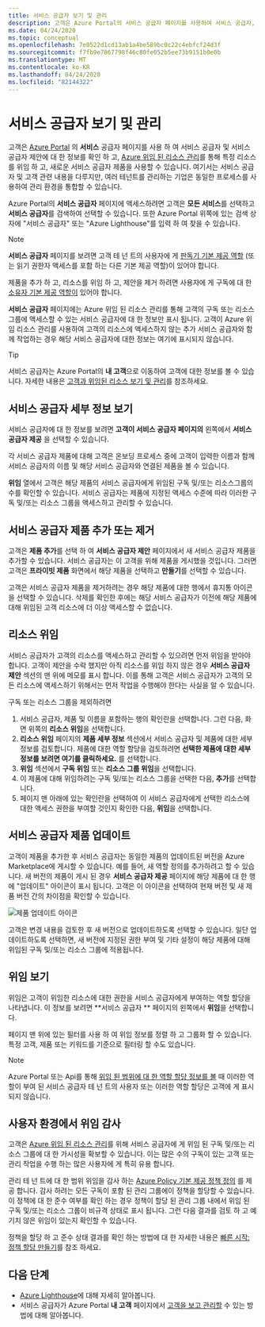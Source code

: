 ```yaml
---
title: 서비스 공급자 보기 및 관리
description: 고객은 Azure Portal의 서비스 공급자 페이지를 사용하여 서비스 공급자, 서비스 공급자 제공 및 위임된 리소스의 정보를 볼 수 있습니다.
ms.date: 04/24/2020
ms.topic: conceptual
ms.openlocfilehash: 7e0522d1cd13ab1a4be589bc0c22c4ebfcf24d3f
ms.sourcegitcommit: f7fb9e7867798f46c80fe052b5ee73b9151b0e0b
ms.translationtype: MT
ms.contentlocale: ko-KR
ms.lasthandoff: 04/24/2020
ms.locfileid: "82144322"
---
```

# <a name="view-and-manage-service-providers"></a>서비스 공급자 보기 및 관리

고객은 [Azure Portal](https://portal.azure.com) 의 **서비스** 공급자 페이지를 사용 하 여 서비스 공급자 및 서비스 공급자 제안에 대 한 정보를 확인 하 고, [Azure 위임 된 리소스 관리](../concepts/azure-delegated-resource-management.md)를 통해 특정 리소스를 위임 하 고, 새로운 서비스 공급자 제품을 사용할 수 있습니다. 여기서는 서비스 공급자 및 고객 관련 내용을 다루지만, 여러 테넌트를 관리하는 기업은 동일한 프로세스를 사용하여 관리 환경을 통합할 수 있습니다.

Azure Portal의 **서비스 공급자** 페이지에 액세스하려면 고객은 **모든 서비스**를 선택하고 **서비스 공급자**를 검색하여 선택할 수 있습니다. 또한 Azure Portal 위쪽에 있는 검색 상자에 "서비스 공급자" 또는 "Azure Lighthouse"를 입력 하 여 찾을 수 있습니다.

> [!NOTE]
> **서비스 공급자** 페이지를 보려면 고객 테 넌 트의 사용자에 게 [판독기 기본 제공 역할](../../role-based-access-control/built-in-roles.md#reader) (또는 읽기 권한자 액세스를 포함 하는 다른 기본 제공 역할)이 있어야 합니다.
>
> 제품을 추가 하 고, 리소스를 위임 하 고, 제안을 제거 하려면 사용자에 게 구독에 대 한 [소유자 기본 제공 역할이](../../role-based-access-control/built-in-roles.md#owner) 있어야 합니다.

**서비스 공급자** 페이지에는 Azure 위임 된 리소스 관리를 통해 고객의 구독 또는 리소스 그룹에 액세스할 수 있는 서비스 공급자에 대 한 정보만 표시 됩니다. 고객이 Azure 위임 리소스 관리를 사용하여 고객의 리소스에 액세스하지 않는 추가 서비스 공급자와 함께 작업하는 경우 해당 서비스 공급자에 대한 정보는 여기에 표시되지 않습니다.

> [!TIP]
> 서비스 공급자는 Azure Portal의 **내 고객**으로 이동하여 고객에 대한 정보를 볼 수 있습니다. 자세한 내용은 [고객과 위임된 리소스 보기 및 관리](view-manage-customers.md)를 참조하세요.

## <a name="view-service-provider-details"></a>서비스 공급자 세부 정보 보기

서비스 공급자에 대 한 정보를 보려면 **고객이 서비스 공급자 페이지의** 왼쪽에서 **서비스 공급자 제공** 을 선택할 수 있습니다.

각 서비스 공급자 제품에 대해 고객은 온보딩 프로세스 중에 고객이 입력한 이름과 함께 서비스 공급자의 이름 및 해당 서비스 공급자와 연결된 제품을 볼 수 있습니다.

**위임** 열에서 고객은 해당 제품의 서비스 공급자에게 위임된 구독 및/또는 리소스그룹의 수를 확인할 수 있습니다. 서비스 공급자는 제품에 지정된 액세스 수준에 따라 이러한 구독 및/또는 리소스 그룹을 액세스하고 관리할 수 있습니다.

## <a name="add-or-remove-service-provider-offers"></a>서비스 공급자 제품 추가 또는 제거

고객은 **제품 추가**를 선택 하 여 **서비스 공급자 제안** 페이지에서 새 서비스 공급자 제품을 추가할 수 있습니다. 서비스 공급자는 이 고객을 위해 제품을 게시했을 것입니다. 그러면 고객은 **프라이빗 제품** 화면에서 해당 제품을 선택하고 **만들기**를 선택할 수 있습니다.

고객은 서비스 공급자 제품을 제거하려는 경우 해당 제품에 대한 행에서 휴지통 아이콘을 선택할 수 있습니다. 삭제를 확인한 후에는 해당 서비스 공급자가 이전에 해당 제품에 대해 위임된 고객 리소스에 더 이상 액세스할 수 없습니다.

## <a name="delegate-resources"></a>리소스 위임

서비스 공급자가 고객의 리소스를 액세스하고 관리할 수 있으려면 먼저 위임을 받아야 합니다. 고객이 제안을 수락 했지만 아직 리소스를 위임 하지 않은 경우 **서비스 공급자 제안** 섹션의 맨 위에 메모를 표시 합니다. 이를 통해 고객은 서비스 공급자가 고객의 모든 리소스에 액세스하기 위해서는 먼저 작업을 수행해야 한다는 사실을 알 수 있습니다.

구독 또는 리소스 그룹을 제외하려면

1. 서비스 공급자, 제품 및 이름을 포함하는 행의 확인란을 선택합니다. 그런 다음, 화면 위쪽의 **리소스 위임**을 선택합니다.
1. **리소스 위임** 페이지의 **제품 세부 정보** 섹션에서 서비스 공급자 및 제품에 대한 세부 정보를 검토합니다. 제품에 대한 역할 할당을 검토하려면 **선택한 제품에 대한 세부 정보를 보려면 여기를 클릭하세요.** 를 선택합니다.
1. **위임** 섹션에서 **구독 위임** 또는 **리소스 그룹 위임**을 선택합니다.
1. 이 제품에 대해 위임하려는 구독 및/또는 리소스 그룹을 선택한 다음, **추가**를 선택합니다.
1. 페이지 맨 아래에 있는 확인란을 선택하여 이 서비스 공급자에게 선택한 리소스에 대한 액세스 권한을 부여할 것인지 확인한 다음, **위임**을 선택합니다.

## <a name="update-service-provider-offers"></a>서비스 공급자 제품 업데이트

고객이 제품을 추가한 후 서비스 공급자는 동일한 제품의 업데이트된 버전을 Azure Marketplace에 게시할 수 있습니다. 예를 들어, 새 역할 정의를 추가하려고 할 수 있습니다. 새 버전의 제품이 게시 된 경우 **서비스 공급자 제공** 페이지에 해당 제품에 대 한 행에 "업데이트" 아이콘이 표시 됩니다. 고객은 이 아이콘을 선택하여 현재 버전 및 새 제품 버전 간의 차이점을 확인할 수 있습니다.

 ![제품 업데이트 아이콘](../media/update-offer.jpg)

고객은 변경 내용을 검토한 후 새 버전으로 업데이트하도록 선택할 수 있습니다. 일단 업데이트하도록 선택하면, 새 버전에 지정된 권한 부여 및 기타 설정이 해당 제품에 대해 위임된 구독 및/또는 리소스 그룹에 적용됩니다.

## <a name="view-delegations"></a>위임 보기

위임은 고객이 위임한 리소스에 대한 권한을 서비스 공급자에게 부여하는 역할 할당을 나타냅니다. 이 정보를 보려면 **서비스 공급자 ** 페이지의 왼쪽에서 **위임**을 선택합니다.

페이지 맨 위에 있는 필터를 사용 하 여 위임 정보를 정렬 하 고 그룹화 할 수 있습니다. 특정 고객, 제품 또는 키워드를 기준으로 필터링 할 수도 있습니다.

> [!NOTE]
> Azure Portal 또는 Api를 통해 [위임 된 범위에 대 한 역할 할당 정보를 볼](../../role-based-access-control/role-assignments-list-portal.md#list-role-assignments-at-a-scope) 때 이러한 역할이 부여 된 서비스 공급자 테 넌 트의 사용자 또는 이러한 역할 할당은 고객에 게 표시 되지 않습니다.

## <a name="audit-delegations-in-your-environment"></a>사용자 환경에서 위임 감사

고객은 [Azure 위임 된 리소스 관리](../concepts/azure-delegated-resource-management.md)를 위해 서비스 공급자에 게 위임 된 구독 및/또는 리소스 그룹에 대 한 가시성을 확보할 수 있습니다. 이는 많은 수의 구독이 있는 고객 또는 관리 작업을 수행 하는 많은 사용자에 게 특히 유용 합니다.

관리 테 넌 트에 대 한 범위 위임을 감사 하는 [Azure Policy 기본 제공 정책 정의](../../governance/policy/samples/built-in-policies.md#lighthouse) 를 제공 합니다. 감사 하려는 모든 구독이 포함 된 관리 그룹에이 정책을 할당할 수 있습니다. 이 정책에 대 한 준수 여부를 확인 하는 경우 정책이 할당 된 관리 그룹 내에서 위임 된 구독 및/또는 리소스 그룹이 비규격 상태로 표시 됩니다. 그런 다음 결과를 검토 하 고 예기치 않은 위임이 있는지 확인할 수 있습니다.

정책을 할당 하 고 준수 상태 결과를 확인 하는 방법에 대 한 자세한 내용은 [빠른 시작: 정책 할당 만들기](../../governance/policy/assign-policy-portal.md)를 참조 하세요.

## <a name="next-steps"></a>다음 단계

- [Azure Lighthouse](../overview.md)에 대해 자세히 알아봅니다.
- 서비스 공급자가 Azure Portal **내 고객** 페이지에서 [고객을 보고 관리할](view-manage-customers.md) 수 있는 방법에 대해 알아봅니다.
